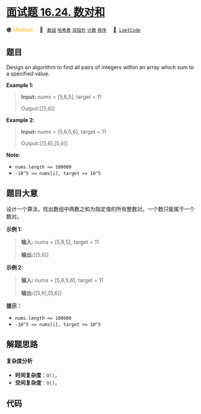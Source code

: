 # [面试题 16.24. 数对和](https://leetcode.cn/problems/pairs-with-sum-lcci)

🟠 <font color=#ffb800>Medium</font>&emsp; 🔖&ensp; [`数组`](/leetcode-js/outline/tag/array.md) [`哈希表`](/leetcode-js/outline/tag/hash-table.md) [`双指针`](/leetcode-js/outline/tag/two-pointers.md) [`计数`](/leetcode-js/outline/tag/counting.md) [`排序`](/leetcode-js/outline/tag/sorting.md)&emsp; 🔗&ensp;[`LeetCode`](https://leetcode.cn/problems/pairs-with-sum-lcci)

## 题目

Design an algorithm to find all pairs of integers within an array which sum to
a specified value.

**Example 1:**

> 
> 
> 
> 
> 
> **Input:** nums = [5,6,5], target = 11
> 
> Output:[[5,6]]

**Example 2:**

> 
> 
> 
> 
> 
> **Input:** nums = [5,6,5,6], target = 11
> 
> Output:[[5,6],[5,6]]

**Note:**

  * `nums.length <= 100000`
  * `-10^5 <= nums[i], target <= 10^5`


## 题目大意

设计一个算法，找出数组中两数之和为指定值的所有整数对。一个数只能属于一个数对。

**示例 1:**

> 
> 
> 
> 
> 
> **输入:** nums = [5,6,5], target = 11
> 
> **输出:**[[5,6]]

**示例 2:**

> 
> 
> 
> 
> 
> **输入:** nums = [5,6,5,6], target = 11
> 
> **输出:**[[5,6],[5,6]]

**提示：**

  * `nums.length <= 100000`
  * `-10^5 <= nums[i], target <= 10^5`


## 解题思路

#### 复杂度分析

- **时间复杂度**：`O()`，
- **空间复杂度**：`O()`，

## 代码

```javascript

```